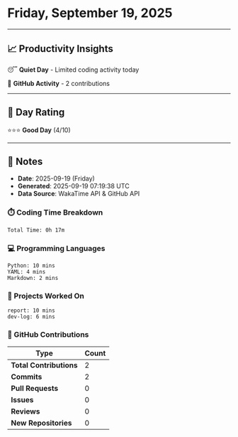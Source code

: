 # Friday, September 19, 2025

---

## 📈 Productivity Insights

😴 **Quiet Day** - Limited coding activity today

📝 **GitHub Activity** - 2 contributions

---

## 🎯 Day Rating

⭐⭐⭐ **Good Day** (4/10)

---

## 📝 Notes

- **Date**: 2025-09-19 (Friday)
- **Generated**: 2025-09-19 07:19:38 UTC
- **Data Source**: WakaTime API & GitHub API


### ⏱️ Coding Time Breakdown

```
Total Time: 0h 17m
```

### 💻 Programming Languages

```
Python: 10 mins
YAML: 4 mins
Markdown: 2 mins
```

### 📂 Projects Worked On

```
report: 10 mins
dev-log: 6 mins

```


### 🐙 GitHub Contributions

| Type | Count |
|------|-------|
| **Total Contributions** | 2 |
| **Commits** | 2 |
| **Pull Requests** | 0 |
| **Issues** | 0 |
| **Reviews** | 0 |
| **New Repositories** | 0 |


